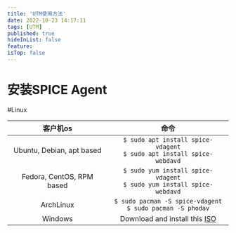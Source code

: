```yaml
---
title: 'UTM使用方法'
date: 2022-10-23 14:17:11
tags: [UTM]
published: true
hideInList: false
feature: 
isTop: false
---
```

# 安装SPICE Agent

#Linux


|客户机os|命令|
|:---:|:---:|
|Ubuntu, Debian, apt based|`$ sudo apt install spice-vdagent`<br>`$ sudo apt install spice-webdavd`|
|Fedora, CentOS, RPM based|`$ sudo yum install spice-vdagent`<br>`$ sudo yum install spice-webdavd`|
|ArchLinux|`$ sudo pacman -S spice-vdagent`<br>`$ sudo pacman -S phodav`|
|Windows|Download and install this [ISO](https://github.com/utmapp/qemu/releases/download/v7.0.0-utm/spice-guest-tools-0.164.4.iso)|